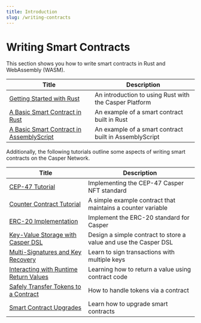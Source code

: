 ```yaml
---
title: Introduction
slug: /writing-contracts
---
```


# Writing Smart Contracts

This section shows you how to write smart contracts in Rust and WebAssembly (WASM).

| Title                                       | Description                     |
| ------------------------------------------- | ------------------------------- |
|[Getting Started with Rust](../getting-started.md)| An introduction to using Rust with the Casper Platform|
|[A Basic Smart Contract in Rust](rust.md)   | An example of a smart contract built in Rust|
|[A Basic Smart Contract in AssemblyScript](assembly-script.md) | An example of a smart contract built in AssemblyScript |

Additionally, the following tutorials outline some aspects of writing smart contracts on the Casper Network.

| Title                                                       | Description                                                      |
| ----------------------------------------------------------- | ---------------------------------------------------------------- |
|[CEP-47 Tutorial](../tutorials/cep47/index.md)                            | Implementing the CEP-47 Casper NFT standard                      |
|[Counter Contract Tutorial](../tutorials/counter/index.md)                | A simple example contract that maintains a counter variable      |
|[ERC-20 Implementation](../tutorials/erc20/index.md)                      | Implement the ERC-20 standard for Casper                         |
|[Key-Value Storage with Casper DSL](../tutorials/kv-storage-tutorial.md)  | Design a simple contract to store a value and use the Casper DSL |
|[Multi-Signatures and Key Recovery](../tutorials/multi-sig/index.md)      | Learn to sign transactions with multiple keys                    |
|[Interacting with Runtime Return Values](return-values-tutorial.md)| Learning how to return a value using contract code         |
|[Safely Transfer Tokens to a Contract](../tutorials/transfer-token-to-contract.md) | How to handle tokens via a contract                     |
|[Smart Contract Upgrades](../tutorials/upgrade-tutorial.md)               | Learn how to upgrade smart contracts                             |